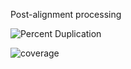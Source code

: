 Post-alignment processing

![Percent Duplication](https://user-images.githubusercontent.com/71617037/158240737-339ae5cf-74fa-487f-8f4b-0783a78b2019.png)



![coverage](https://user-images.githubusercontent.com/71617037/158240814-9659c3c0-2770-4123-b65a-60cb09e4408c.png)






